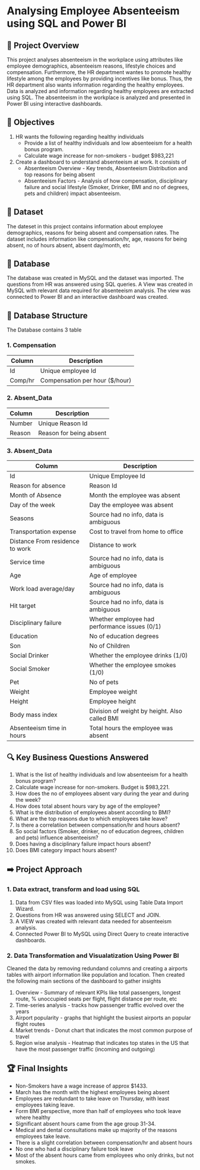 # Analysing Employee Absenteeism using SQL and Power BI

## 🚀 Project Overview

This project analyses absenteeism in the workplace using attributes like employee demographics, absenteeism reasons, lifestyle choices and compensation. Furthermore, the HR department wantes to promote healthy lifestyle among the employees by providing incentives like bonus. Thus, the HR department also wants information regarding the healthy employees. Data is analyzed and information regarding healthy employees are extracted using SQL. The absenteeism in the workplace is analyzed and presented in Power BI using interactive dashboards.

## 🎯 Objectives 

1. HR wants the following regarding healthy individuals
   - Provide a list of healthy individuals and low absenteeism for a health bonus program.
   - Calculate wage increase for non-smokers - budget $983,221
3. Create a dashboard to understand absenteeism at work. It consists of
   - Absenteeism Overview - Key trends, Absenteeism Distribution and top reasons for being absent 
   - Absenteeism Factors - Analysis of how compensation, disciplinary failure and social lifestyle (Smoker, Drinker, BMI and no of degrees, pets and children) impact absenteeism.

## 📖 Dataset

The dateset in this project contains information about employee demographics, reasons for being absent and compensation rates. The dataset includes information like compensation/hr, age, reasons for being absent, no of hours absent, absent day/month, etc

## 📁 Database

The database was created in MySQL and the dataset was imported. The questions from HR was answered using SQL queries. A View was created in MySQL with relevant data required for absenteeism analysis. The view was connected to Power BI and an interactive dashboard was created.

## 📂 Database Structure

The Database contains 3 table 

### 1. Compensation
| Column  | Description                    |
|---------|--------------------------------|
| Id      | Unique employee Id             |
| Comp/hr | Compensation per hour ($/hour) |


### 2. Absent_Data
| Column | Description             |
|--------|-------------------------|
| Number | Unique Reason Id        |
| Reason | Reason for being absent |


### 3. Absent_Data
| Column                          | Description                                   |
|---------------------------------|-----------------------------------------------|
| Id                              | Unique Employee Id                            |
| Reason for absence              | Reason Id                                     |
| Month of Absence                | Month the employee was absent                 |
| Day of the week                 | Day the employee was absent                   |
| Seasons                         | Source had no info, data is ambiguous         |
| Transportation expense          | Cost to travel from home to office            |
| Distance From residence to work | Distance to work                              |
| Service time                    | Source had no info, data is ambiguous         |
| Age                             | Age of employee                               |
| Work load average/day           | Source had no info, data is ambiguous         |
| Hit target                      | Source had no info, data is ambiguous         |
| Disciplinary failure            | Whether employee had performance issues (0/1) |
| Education                       | No of education degrees                       |
| Son                             | No of Children                                |
| Social Drinker                  | Whether the employee drinks (1/0)             |
| Social Smoker                   | Whether the employee smokes (1/0)             |
| Pet                             | No of pets                                    |
| Weight                          | Employee weight                               |
| Height                          | Employee height                               |
| Body mass index                 | Division of weight by height. Also called BMI |
| Absenteeism time in hours       | Total hours the employee was absent           |

## 🔍 Key Business Questions Answered

1. What is the list of healthy individuals and low absenteeism for a health bonus program?
2. Calculate wage increase for non-smokers. Budget is $983,221.
3. How does the no of employees absent vary during the year and during the week?
4. How does total absent hours vary by age of the employee?
5. What is the distribution of employees absent according to BMI?
6. What are the top reasons due to which employees take leave?
7. Is there a correlatiion between compensation/hr and hours absent?
8. So social factors (Smoker, drinker, no of education degrees, children and pets) influence absenteeism?
9. Does having a disciplinary failure impact hours absent?
10. Does BMI category impact hours absent?

## ➡️ Project Approach

### 1. Data extract, transform and load using SQL
1. Data from CSV files was loaded into MySQL using Table Data Import Wizard.
2. Questions from HR was answered using SELECT and JOIN.
3. A VIEW was created with relevant data needed for absenteeism analysis.
4. Connected Power BI to MySQL using Direct Query to create interactive dashboards.

### 2. Data Transformation and Visualatization Using Power BI
Cleaned the data by removing redundand columns and creating a airports tables with airport information like population and location. Then created the following main sections of the dashboard to gather insights
1. Overview - Summary of relevant KPIs like total passengers, longest route, % unoccupied seats per flight, flight distance per route, etc
2. Time-series analysis - tracks how passenger traffic evolved over the years
3. Airport popularity - graphs that highlight the busiest airports an popular flight routes
4. Market trends - Donut chart that indicates the most common purpose of travel
5. Region wise analysis - Heatmap that indicates top states in the US that have the most passenger traffic (incoming and outgoing)

## 🏆 Final Insights
- Non-Smokers have a wage increase of approx $1433.
- March has the month with the highest employees being absent
- Employees are redundant to take leave on Thursday, with least employees taking leave.
- Form BMI perspective, more than half of employees who took leave where healthy
- Significant absent hours came from the age group 31-34.
- Medical and dental consultations make up majority of the reasons employees take leave.
- There is a slight correlation between compensation/hr and absent hours
- No one who had a disciplinary failure took leave
- Most of the absent hours came from employees who only drinks, but not smokes.

